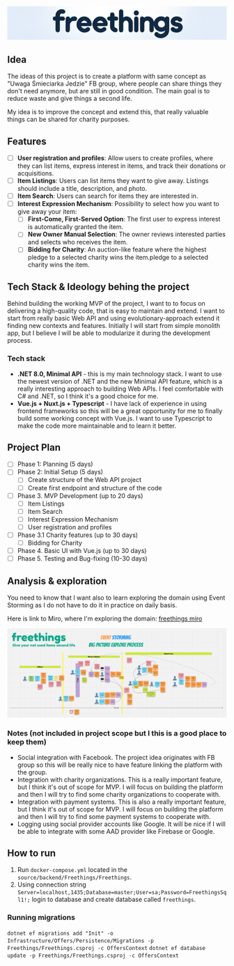 
![freethings-logo](/images/freethings-logo-textonly.png "freethings-logo")

## Idea

The ideas of this project is to create a platform with same concept as "Uwaga Śmieciarka Jedzie" FB group, where people can share things they don't need anymore, but are still in good condition. The main goal is to reduce waste and give things a second life.

My idea is to improve the concept and extend this, that really valuable things can be shared for charity purposes.

## Features
- [ ] **User registration and profiles**: Allow users to create profiles, where they can list items, express interest in items, and track their donations or acquisitions.
- [ ] **Item Listings**: Users can list items they want to give away. Listings should include a title, description, and photo.
- [ ] **Item Search**: Users can search for items they are interested in.
- [ ] **Interest Expression Mechanism**: Possibility to select how you want to give away your item:
  - [ ] **First-Come, First-Served Option**: The first user to express interest is automatically granted the item. 
  - [ ] **New Owner Manual Selection**: The owner reviews interested parties and selects who receives the item.
  - [ ] **Bidding for Charity**: An auction-like feature where the highest pledge to a selected charity wins the item.pledge to a selected charity wins the item.

## Tech Stack & Ideology behing the project

Behind building the working MVP of the project, I want to to focus on delivering a high-quality code, that is easy to maintain and extend. I want to start from really basic Web API and using evolutionary-approach extend it finding new contexts and features. Initially I will start from simple monolith app, but I believe I will be able to modularize it during the development process.

### Tech stack
- **.NET 8.0, Minimal API** - this is my main technology stack. I want to use the newest version of .NET and the new Minimal API feature, which is a really interesting approach to building Web APIs. I feel comfortable with C# and .NET, so I think it's a good choice for me.
- **Vue.js + Nuxt.js + Typescript** - I have lack of experience in using frontend frameworks so this will be a great opportunity for me to finally build some working concept with Vue.js. I want to use Typescript to make the code more maintainable and to learn it better.

## Project Plan

- [ ] Phase 1: Planning (5 days)
- [ ] Phase 2: Initial Setup (5 days)
  - [ ] Create structure of the Web API project
  - [ ] Create first endpoint and structure of the code
- [ ] Phase 3. MVP Development (up to 20 days)
    - [ ] Item Listings
    - [ ] Item Search
    - [ ] Interest Expression Mechanism
    - [ ] User registration and profiles
- [ ] Phase 3.1 Charity features (up to 30 days)
    - [ ] Bidding for Charity
- [ ] Phase 4. Basic UI with Vue.js (up to 30 days)
- [ ] Phase 5. Testing and Bug-fixing (10-30 days)

## Analysis & exploration

You need to know that I want also to learn exploring the domain using Event Storming as I do not have to do it in practice on daily basis.

Here is link to Miro, where I'm exploring the domain: [freethings miro](https://miro.com/app/board/uXjVNl71hrg=/?share_link_id=521419360509)

![alt text](images/miro-storming.png)


### Notes (not included in project scope but I this is a good place to keep them)

- Social integration with Facebook. The project idea originates with FB group so this will be really nice to have feature linking the platform with the group.
- Integration with charity organizations. This is a really important feature, but I think it's out of scope for MVP. I will focus on building the platform and then I will try to find some charity organizations to cooperate with.
- Integration with payment systems. This is also a really important feature, but I think it's out of scope for MVP. I will focus on building the platform and then I will try to find some payment systems to cooperate with.
- Logging using social provider accounts like Google. It will be nice if I will be able to integrate with some AAD provider like Firebase or Google.

## How to run

1. Run `docker-compose.yml` located in the `source/backend/Freethings/Freethings`.
2. Using connection string `Server=localhost,1435;Database=master;User=sa;Password=FreethingsSql1!;` login to database and create database called `freethings`.

### Running migrations

`dotnet ef migrations add "Init" -o Infrastructure/Offers/Persistence/Migrations -p Freethings/Freethings.csproj -c OffersContext`
`dotnet ef database update -p Freethings/Freethings.csproj -c OffersContext`

